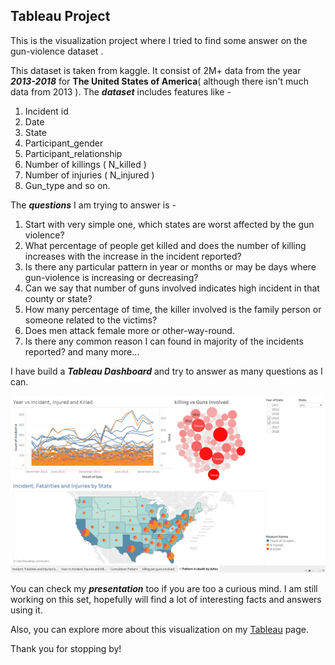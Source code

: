 ## Tableau Project
This is the visualization project where I tried to find some answer on the gun-violence dataset .

This dataset is taken from kaggle. It consist of 2M+ data from the year **_2013-2018_** for **The United States of America**( although there isn't much data from 2013 ). The **_dataset_** includes features like -

1. Incident id
2. Date
3. State
4. Participant_gender
5. Participant_relationship
6. Number of killings ( N_killed )
7. Number of injuries ( N_injured )
8. Gun_type and so on.

The **_questions_** I am trying to answer is -

1. Start with very simple one, which states are worst affected by the gun violence?
2. What percentage of people get killed and does the number of killing increases with the increase in the incident reported?
3. Is there any particular pattern in year or months or may be days where gun-violence is increasing or decreasing?
4. Can we say that number of guns involved indicates high incident in that county or state?
5. How many percentage of time, the killer involved is the family person or someone related to the victims?
6. Does men attack female more or other-way-round.
7. Is there any common reason I can found in majority of the incidents reported?
and many more...

I have build a **_Tableau Dashboard_** and try to answer as many questions as I can.

![Dashboard](screenshots/Dashboard.png)

You can check my **_presentation_** too if you are too a curious mind. I am still working on this set, hopefully will find a lot of interesting facts and answers using it.

Also, you can explore more about this visualization on my [Tableau](https://public.tableau.com/profile/anshusingh#!/vizhome/TrendinGunViolenceUSA/Patternindeathbydates) page.

Thank you for stopping by!
